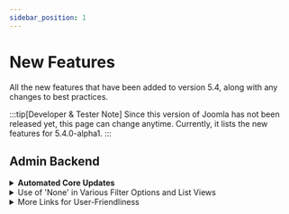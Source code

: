 ```yaml
---
sidebar_position: 1
---
```


New Features
============

All the new features that have been added to version 5.4, along with any changes to best practices.

:::tip[Developer & Tester Note]
  Since this version of Joomla has not been released yet, this page can change anytime.
  Currently, it lists the new features for 5.4.0-alpha1.
:::

## Admin Backend

<details>
  <summary><strong>Automated Core Updates</strong></summary>
* [45143](https://github.com/joomla/joomla-cms/pull/45143) Automated Core Updates client functionality.
* [45517](https://github.com/joomla/joomla-cms/pull/45517) Automated Updates information added.
</details>

<details>
  <summary>Use of 'None' in Various Filter Options and List Views</summary>
* [45232](https://github.com/joomla/joomla-cms/pull/45232) New '- None -' author filter option in the Articles view
  to select articles associated with deleted user entries.
* [45274](https://github.com/joomla/joomla-cms/pull/45274) New '- None -' tag filter option in the Articles view
  to select articles without tags.
* [45459](https://github.com/joomla/joomla-cms/pull/45459) New '- None -' tag filter option in the Contacts view
  to select contacts without tags.
* [45460](https://github.com/joomla/joomla-cms/pull/45460) New '- None -' tag filter option in the News Feeds view
  to select news feed entries without tags.
* [45461](https://github.com/joomla/joomla-cms/pull/45461) New '- None -' tag filter option in the Articles: Categories view
  to select categories without tags.
* [45201](https://github.com/joomla/joomla-cms/pull/45201) Shows '[ None ]' in the field group column for a field
  unassigned to any field group.
* [45223](https://github.com/joomla/joomla-cms/pull/45223) Shows '[ None ]' in the user column for a user note
  linked to a deleted user entry.
</details>

<details>
  <summary>More Links for User-Friendliness</summary>
* [45318](https://github.com/joomla/joomla-cms/pull/45318) Added a link to more easily open the
  'System – Maintenance – Database' view from the Pre-Update Check.
* [45318](https://github.com/joomla/joomla-cms/pull/45318) Added a link to more easily open the
  'Mail Templates' view from the Update Notification.
</details>

